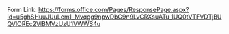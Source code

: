 Form Link: https://forms.office.com/Pages/ResponsePage.aspx?id=u5ghSHuuJUuLem1_Mvqgg9npwDbG9n9LvCRXsuATu_1UQ0tVTFVDTjBUQVlOREc2VlBMVzUzU1VWWS4u